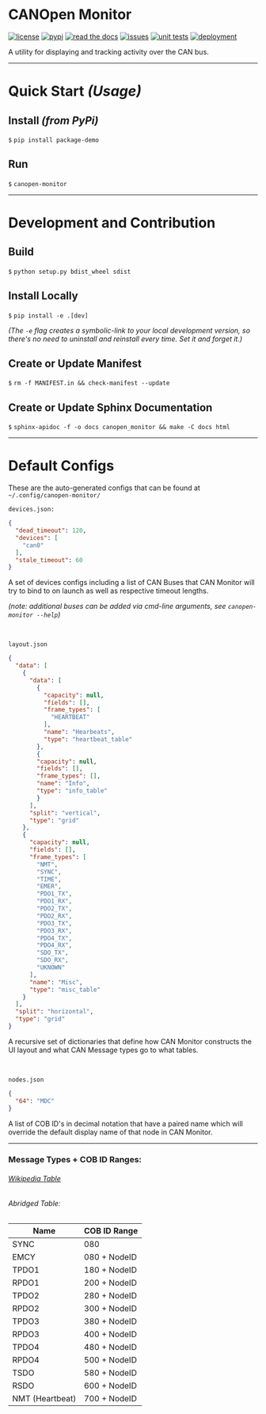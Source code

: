 # CANOpen Monitor

[![license](https://img.shields.io/github/license/oresat/CANopen-monitor)](./LICENSE)
[![pypi](https://img.shields.io/pypi/v/canopen-monitor)](https://pypi.org/project/canopen-monitor)
[![read the docs](https://readthedocs.org/projects/canopen-monitor/badge/?version=latest)](https://canopen-monitor.readthedocs.io/en/latest/?badge=latest)
[![issues](https://img.shields.io/github/issues/oresat/CANopen-monitor/bug?label=issues)](https://github.com/oresat/CANopen-monitor/issues?q=is%3Aopen+is%3Aissue+label%3Abug)
[![unit tests](https://img.shields.io/github/workflow/status/oresat/CANopen-monitor/Unit%20Tests?label=unit%20tests)](https://github.com/oresat/CANopen-monitor/actions?query=workflow%3A%22Unit+Tests%22)
[![deployment](https://img.shields.io/github/workflow/status/oresat/CANopen-monitor/Deploy%20to%20PyPi?label=deployment)](https://github.com/oresat/CANopen-monitor/actions?query=workflow%3A%22Deploy+to+PyPi%22)

A utility for displaying and tracking activity over the CAN bus.

***

# Quick Start *(Usage)*

## Install *(from PyPi)*

`$` `pip install package-demo`


## Run

`$` `canopen-monitor`

***

# Development and Contribution

## Build

`$` `python setup.py bdist_wheel sdist`

## Install Locally

`$` `pip install -e .[dev]`

*(The `-e` flag creates a symbolic-link to your local development version, so there's no need to uninstall and reinstall every time. Set it and forget it.)*

## Create or Update Manifest

`$` `rm -f MANIFEST.in && check-manifest --update`

## Create or Update Sphinx Documentation

`$` `sphinx-apidoc -f -o docs canopen_monitor && make -C docs html`

***

# Default Configs

These are the auto-generated configs that can be found at `~/.config/canopen-monitor/`

`devices.json:`
```json
{
  "dead_timeout": 120,
  "devices": [
    "can0"
  ],
  "stale_timeout": 60
}
```
A set of devices configs including a list of CAN Buses that CAN Monitor will try to bind to on launch as well as respective timeout lengths.

*(note: additional buses can be added via cmd-line arguments, see `canopen-monitor --help`)*

&nbsp;

`layout.json`
```json
{
  "data": [
    {
      "data": [
        {
          "capacity": null,
          "fields": [],
          "frame_types": [
            "HEARTBEAT"
          ],
          "name": "Hearbeats",
          "type": "heartbeat_table"
        },
        {
        "capacity": null,
        "fields": [],
        "frame_types": [],
        "name": "Info",
        "type": "info_table"
        }
      ],
      "split": "vertical",
      "type": "grid"
    },
    {
      "capacity": null,
      "fields": [],
      "frame_types": [
        "NMT",
        "SYNC",
        "TIME",
        "EMER",
        "PDO1_TX",
        "PDO1_RX",
        "PDO2_TX",
        "PDO2_RX",
        "PDO3_TX",
        "PDO3_RX",
        "PDO4_TX",
        "PDO4_RX",
        "SDO_TX",
        "SDO_RX",
        "UKNOWN"
      ],
      "name": "Misc",
      "type": "misc_table"
    }
  ],
  "split": "horizontal",
  "type": "grid"
}
```
A recursive set of dictionaries that define how CAN Monitor constructs the UI layout and what CAN Message types go to what tables.

&nbsp;

`nodes.json`
```json
{
  "64": "MDC"
}
```
A list of COB ID's in decimal notation that have a paired name which will override the default display name of that node in CAN Monitor.

***

### Message Types + COB ID Ranges:

###### [Wikipedia Table](https://en.wikipedia.org/wiki/CANopen#Predefined_Connection_Set.5B7.5D)

###### Abridged Table:

| Name            | COB ID Range |
|-----------------|--------------|
| SYNC            | 080          |
| EMCY            | 080 + NodeID |
| TPDO1           | 180 + NodeID |
| RPDO1           | 200 + NodeID |
| TPDO2           | 280 + NodeID |
| RPDO2           | 300 + NodeID |
| TPDO3           | 380 + NodeID |
| RPDO3           | 400 + NodeID |
| TPDO4           | 480 + NodeID |
| RPDO4           | 500 + NodeID |
| TSDO            | 580 + NodeID |
| RSDO            | 600 + NodeID |
| NMT (Heartbeat) | 700 + NodeID |

